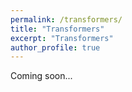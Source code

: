```yaml
---
permalink: /transformers/
title: "Transformers"
excerpt: "Transformers"
author_profile: true
---
```


Coming soon...
